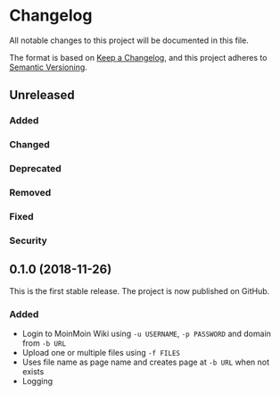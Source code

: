 # Changelog

All notable changes to this project will be documented in this file.

The format is based on [Keep a Changelog](https://keepachangelog.com/en/1.0.0/),
and this project adheres to [Semantic Versioning](https://semver.org/spec/v2.0.0.html).


## Unreleased

### Added

### Changed

### Deprecated

### Removed

### Fixed

### Security


## 0.1.0 (2018-11-26)

This is the first stable release. The project is now published on GitHub.

### Added

- Login to MoinMoin Wiki using `-u USERNAME`, `-p PASSWORD` and domain from `-b URL`
- Upload one or multiple files using `-f FILES`
- Uses file name as page name and creates page at `-b URL` when not exists
- Logging
